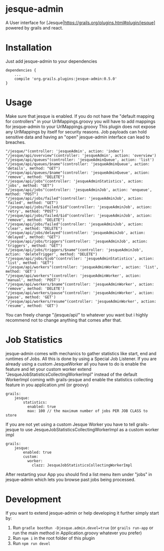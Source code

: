 # jesque-admin

A User interface for [Jesque|https://grails.org/plugins.html#plugin/jesque] powered by grails and react.

# Installation

Just add jesque-admin to your dependencies

```
dependencies {
    ...
    compile 'org.grails.plugins:jesque-admin:0.5.0'
}
```

# Usage

Make sure that jesque is enabled. If you do not have the "default mapping for controllers" in your UrlMappings.groovy you will have to add mappings for jesque-admin to your UrlMappings.groovy
This plugin does not expose any UrlMappings by itself for security reasons. Job payloads can hold sensitive data and having an "open" jesque-admin interface can lead to breaches.

```
"/jesque/"(controller: 'jesqueAdmin', action: 'index')
"/jesque/api/overview"(controller: 'jesqueAdmin', action: 'overview')
"/jesque/api/queues"(controller: 'jesqueAdminQueue', action: 'list')
"/jesque/api/queues/$name"(controller: 'jesqueAdminQueue', action: 'details', method: "GET")
"/jesque/api/queues/$name"(controller: 'jesqueAdminQueue', action: 'remove', method: "DELETE")
"/jesque/api/jobs"(controller: 'jesqueAdminStatistics', action: 'jobs', method: "GET")
"/jesque/api/jobs"(controller: 'jesqueAdminJob', action: 'enqueue', method: "POST")
"/jesque/api/jobs/failed"(controller: 'jesqueAdminJob', action: 'failed', method: "GET")
"/jesque/api/jobs/failed/$id"(controller: 'jesqueAdminJob', action: 'retry', method: "POST")
"/jesque/api/jobs/failed/$id"(controller: 'jesqueAdminJob', action: 'remove', method: "DELETE")
"/jesque/api/jobs/failed"(controller: 'jesqueAdminJob', action: 'clear', method: "DELETE")
"/jesque/api/jobs/delayed"(controller: 'jesqueAdminJob', action: 'delayed', method: "GET")
"/jesque/api/jobs/triggers"(controller: 'jesqueAdminJob', action: 'triggers', method: "GET")
"/jesque/api/jobs/triggers/$name"(controller: 'jesqueAdminJob', action: 'deleteTrigger', method: "DELETE")
"/jesque/api/jobs/$job"(controller: 'jesqueAdminStatistics', action: 'list', method: "GET")
"/jesque/api/workers"(controller: 'jesqueAdminWorker', action: 'list', method: 'GET')
"/jesque/api/workers"(controller: 'jesqueAdminWorker', action: 'manual', method: 'POST')
"/jesque/api/workers/$name"(controller: 'jesqueAdminWorker', action: 'remove', method: 'DELETE')
"/jesque/api/workers/pause"(controller: 'jesqueAdminWorker', action: 'pause', method: 'GET')
"/jesque/api/workers/resume"(controller: 'jesqueAdminWorker', action: 'resume', method: 'GET')
```

You can freely change "/jesque/api/" to whatever you want but i highly recommend not to change anything that comes after that.

# Job Statistics

jesque-admin comes with mechanics to gather statistics like start, end and runtimes of Jobs. All this is done by using a Special Job Listener.
If you are already using a custom JesqueWorker all you have to do is enable the feature and let your custom worker extend "JesqueJobStatisticsCollectingWorkerImpl" instead of the 
default WorkerImpl coming with grails-jesque and enable the statistics collecting feature in you application.yml (or groovy)

```
grails:
    jesque:
        statistics:
          enabled: true
          max: 100 // the maximum number of jobs PER JOB CLASS to store
```

If you are not yet using a custom Jesque Worker you have to tell grails-jesque to use JesqueJobStatisticsCollectingWorkerImpl as a custom worker impl

```
grails:
    jesque:
        enabled: true
        custom:
          worker:
            clazz: JesqueJobStatisticsCollectingWorkerImpl
```

After restarting your App you should find a list menu item under "jobs" in jesque-admin which lets you browse past jobs being processed. 

# Development

If you want to extend jesque-admin or help developing it further simply start by:

1. Run `gradle bootRun -Djesque.admin.devel=true` (or `grails run-app` or run the main method in Application.groovy whatever you prefer)
2. Run `npm i` in the root folder of this plugin
3. Run `npm run devel`
